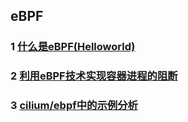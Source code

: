 ## eBPF

### 1 [什么是eBPF(Helloworld)](https://github.com/luofengmacheng/cloud_native/blob/master/ebpf/what_is_ebpf.md)

### 2 [利用eBPF技术实现容器进程的阻断](https://github.com/luofengmacheng/cloud_native/blob/master/ebpf/ebpf_interrupt_container_process.md)

### 3 [cilium/ebpf中的示例分析](https://github.com/luofengmacheng/cloud_native/blob/master/ebpf/cilium_ebpf_examples_analysis.md)